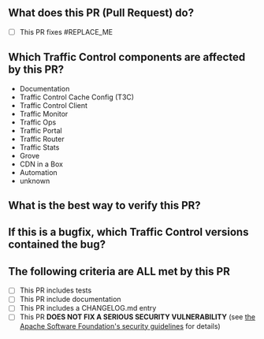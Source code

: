 <!--
************ STOP!! ************
If this Pull Request is intended to fix a security vulnerability, DO NOT submit it! Instead, contact
the Apache Traffic Control Security Team at security@trafficcontrol.apache.org and follow the
guidelines at https://apache.org/security regarding vulnerability disclosure.
-->
## What does this PR (Pull Request) do?
- [ ] This PR fixes #REPLACE_ME
<!-- Or you can say
- [x] This PR is not related to any Issue

A description of your PR goes here ↓ -->


## Which Traffic Control components are affected by this PR?
<!-- Please delete all components from this list that are NOT affected by this Pull Request.
Feel free to add the name of a tool or script that is affected but not on the list.
-->
- Documentation <!-- If this Pull Request does NOT affect documentation, please explain why. -->
- Traffic Control Cache Config (T3C)
- Traffic Control Client <!-- Please specify which (Python, Go, or Java) -->
- Traffic Monitor
- Traffic Ops
- Traffic Portal
- Traffic Router
- Traffic Stats
- Grove
- CDN in a Box
- Automation <!-- Please specify which (GitHub Actions, Docker images, Ansible Roles, etc.) -->
- unknown

## What is the best way to verify this PR?
<!-- Please include here ALL the steps necessary to test your Pull Request.
If your PR includes tests (and most should), provide the steps needed to run the tests.
If not, please provide step-by-step instructions to test the PR manually and explain why your PR does not need tests. -->


## If this is a bugfix, which Traffic Control versions contained the bug?
<!-- Delete this section if the PR is not a bugfix, or if the bug is only in the master branch.
Examples:
- 5.1.2
- 5.1.3 (RC1)
 -->


## The following criteria are ALL met by this PR
<!-- Check each box to signify that the associated statement is true. For example:
- [x]  ← Correct!
- [ x] ← Wrong
- []   ← Wrong
- [*]  ← Wrong -->

- [ ] This PR includes tests <!-- If not, please delete this text and explain why this PR does not need tests. -->
- [ ] This PR include documentation <!-- If not, please delete this text and explain why this PR does not need documentation. -->
- [ ] This PR includes a CHANGELOG.md entry <!-- A fix for a bug from an ATC release, an improvement, or a new feature should include a changelog entry. -->
- [ ] This PR **DOES NOT FIX A SERIOUS SECURITY VULNERABILITY** (see [the Apache Software Foundation's security guidelines](https://apache.org/security) for details)

<!--
Licensed to the Apache Software Foundation (ASF) under one
or more contributor license agreements.  See the NOTICE file
distributed with this work for additional information
regarding copyright ownership.  The ASF licenses this file
to you under the Apache License, Version 2.0 (the
"License"); you may not use this file except in compliance
with the License.  You may obtain a copy of the License at

    http://www.apache.org/licenses/LICENSE-2.0

Unless required by applicable law or agreed to in writing,
software distributed under the License is distributed on an
"AS IS" BASIS, WITHOUT WARRANTIES OR CONDITIONS OF ANY
KIND, either express or implied.  See the License for the
specific language governing permissions and limitations
under the License.
-->

